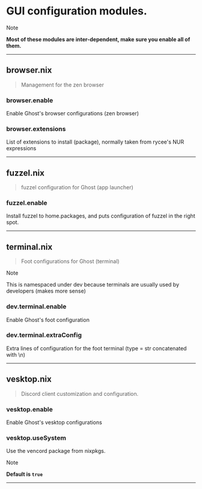 # GUI configuration modules.

> [!NOTE]
> **Most of these modules are inter-dependent, make sure you enable all of them.**

---

## browser.nix

> Management for the zen browser 

### browser.enable

Enable Ghost's browser configurations (zen browser)

### browser.extensions

List of extensions to install (package), normally taken from rycee's NUR expressions

---

## fuzzel.nix

> fuzzel configuration for Ghost (app launcher)

### fuzzel.enable

Install fuzzel to home.packages, and puts configuration of fuzzel in the right spot.

---

## terminal.nix

> Foot configurations for Ghost (terminal)

> [!NOTE]
> This is namespaced under dev because terminals are usually used by developers (makes more sense)

### dev.terminal.enable 

Enable Ghost's foot configuration

### dev.terminal.extraConfig

Extra lines of configuration for the foot terminal (type = str concatenated with \n)

---

## vesktop.nix

> Discord client customization and configuration.

### vesktop.enable 

Enable Ghost's vesktop configurations

### vesktop.useSystem

Use the vencord package from nixpkgs.

> [!NOTE]
> **Default is `true`**
 
---
